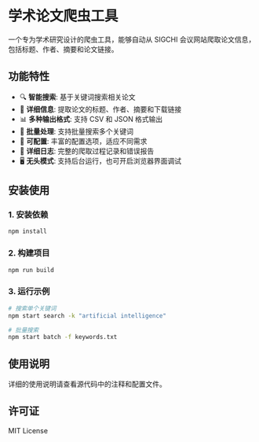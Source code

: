 # 学术论文爬虫工具

一个专为学术研究设计的爬虫工具，能够自动从 SIGCHI 会议网站爬取论文信息，包括标题、作者、摘要和论文链接。

## 功能特性

- 🔍 **智能搜索**: 基于关键词搜索相关论文
- 📄 **详细信息**: 提取论文的标题、作者、摘要和下载链接
- 📊 **多种输出格式**: 支持 CSV 和 JSON 格式输出
- 🚀 **批量处理**: 支持批量搜索多个关键词
- 🔧 **可配置**: 丰富的配置选项，适应不同需求
- 📝 **详细日志**: 完整的爬取过程记录和错误报告
- 🖥️ **无头模式**: 支持后台运行，也可开启浏览器界面调试

## 安装使用

### 1. 安装依赖
```bash
npm install
```

### 2. 构建项目
```bash
npm run build
```

### 3. 运行示例
```bash
# 搜索单个关键词
npm start search -k "artificial intelligence"

# 批量搜索
npm start batch -f keywords.txt
```

## 使用说明

详细的使用说明请查看源代码中的注释和配置文件。

## 许可证

MIT License
